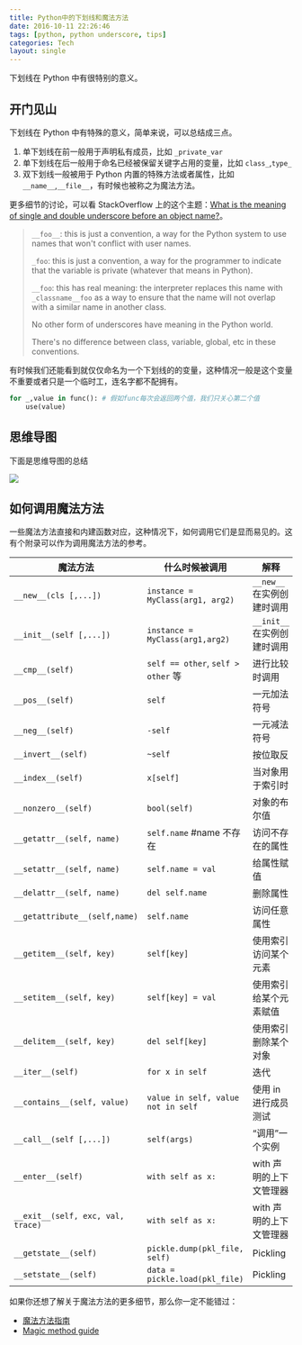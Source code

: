 ```yaml
---
title: Python中的下划线和魔法方法
date: 2016-10-11 22:26:46
tags: [python, python underscore, tips]
categories: Tech
layout: single
---
```


下划线在 Python 中有很特别的意义。

<!-- more -->

## 开门见山

下划线在 Python 中有特殊的意义，简单来说，可以总结成三点。

1. 单下划线在前一般用于声明私有成员，比如 `_private_var`
2. 单下划线在后一般用于命名已经被保留关键字占用的变量，比如 `class_`,`type_`
3. 双下划线一般被用于 Python 内置的特殊方法或者属性，比如 `__name__`,`__file__`，有时候也被称之为魔法方法。

更多细节的讨论，可以看 StackOverflow 上的这个主题：[What is the meaning of single and double underscore before an object name?](http://stackoverflow.com/questions/1301346/the-meaning-of-a-single-and-a-double-underscore-before-an-object-name-in-python)。

> `__foo__`: this is just a convention, a way for the Python system to use names that won't conflict with user names.
>
> `_foo`: this is just a convention, a way for the programmer to indicate that the variable is private (whatever that means in Python).
>
> `__foo`: this has real meaning: the interpreter replaces this name with `_classname__foo` as a way to ensure that the name will not overlap with a similar name in another class.
>
> No other form of underscores have meaning in the Python world.
>
> There's no difference between class, variable, global, etc in these conventions.

有时候我们还能看到就仅仅命名为一个下划线的的变量，这种情况一般是这个变量不重要或者只是一个临时工，连名字都不配拥有。

```python
for _,value in func(): # 假如func每次会返回两个值，我们只关心第二个值
    use(value)
```

## 思维导图

下面是思维导图的总结

![](https://tobyqin.github.io/images/underscore-in-Python.png)

## 如何调用魔法方法

一些魔法方法直接和内建函数对应，这种情况下，如何调用它们是显而易见的。这有个附录可以作为调用魔法方法的参考。

| 魔法方法                          | 什么时候被调用                     | 解释                       |
| --------------------------------- | ---------------------------------- | -------------------------- |
| `__new__(cls [,...])`             | `instance = MyClass(arg1, arg2)`   | `__new__`在实例创建时调用  |
| `__init__(self [,...])`           | `instance = MyClass(arg1,arg2)`    | `__init__`在实例创建时调用 |
| `__cmp__(self)`                   | `self == other`, `self > other` 等 | 进行比较时调用             |
| `__pos__(self)`                   | `self`                             | 一元加法符号               |
| `__neg__(self)`                   | `-self`                            | 一元减法符号               |
| `__invert__(self)`                | `~self`                            | 按位取反                   |
| `__index__(self)`                 | `x[self]`                          | 当对象用于索引时           |
| `__nonzero__(self)`               | `bool(self)`                       | 对象的布尔值               |
| `__getattr__(self, name)`         | `self.name` #name 不存在           | 访问不存在的属性           |
| `__setattr__(self, name)`         | `self.name = val`                  | 给属性赋值                 |
| `__delattr__(self, name)`         | `del self.name `                   | 删除属性                   |
| `__getattribute__(self,name)`     | `self.name`                        | 访问任意属性               |
| `__getitem__(self, key)`          | `self[key]`                        | 使用索引访问某个元素       |
| `__setitem__(self, key)`          | `self[key] = val`                  | 使用索引给某个元素赋值     |
| `__delitem__(self, key)`          | `del self[key]`                    | 使用索引删除某个对象       |
| `__iter__(self)`                  | `for x in self`                    | 迭代                       |
| `__contains__(self, value)`       | `value in self, value not in self` | 使用 in 进行成员测试       |
| `__call__(self [,...])`           | `self(args)`                       | “调用”一个实例             |
| `__enter__(self)`                 | `with self as x:`                  | with 声明的上下文管理器    |
| `__exit__(self, exc, val, trace)` | `with self as x:`                  | with 声明的上下文管理器    |
| `__getstate__(self)`              | `pickle.dump(pkl_file, self)`      | Pickling                   |
| `__setstate__(self)`              | `data = pickle.load(pkl_file)`     | Pickling                   |

如果你还想了解关于魔法方法的更多细节，那么你一定不能错过：

- [魔法方法指南](http://pyzh.readthedocs.io/en/latest/python-magic-methods-guide.html)
- [Magic method guide](http://www.rafekettler.com/magicmethods.html)

